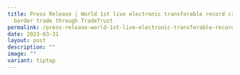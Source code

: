 ```yaml
---
title: Press Release | World 1st live electronic transferable record cross
  border trade through TradeTrust
permalink: /press-release-world-1st-live-electronic-transferable-record-cross-border-trade-through-tradetrust/
date: 2023-03-31
layout: post
description: ""
image: ""
variant: tiptap
---
```

